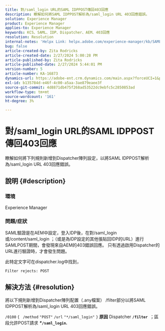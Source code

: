 ```yaml
---
title: 對/saml_login URL的SAML IDPPOST傳回403回應
description: 瞭解如何將SAML IDPPOST解析為/saml_login URL 403回應錯誤。
solution: Experience Manager
product: Experience Manager
applies-to: Experience Manager
keywords: KCS、SAML、IDP、Dispatcher、AEM、403回應
resolution: Resolution
internal-notes: 'Helpx Link: helpx.adobe.com/experience-manager/kb/SAML-IDP-POST-to-saml-login-url-returns-403-response-AEM-6-x0.html'
bug: false
article-created-by: Zita Rodricks
article-created-date: 2/27/2024 5:00:28 PM
article-published-by: Zita Rodricks
article-published-date: 2/27/2024 5:44:01 PM
version-number: 5
article-number: KA-16873
dynamics-url: https://adobe-ent.crm.dynamics.com/main.aspx?forceUCI=1&pagetype=entityrecord&etn=knowledgearticle&id=83013ab1-91d5-ee11-9079-6045bd006704
exl-id: b135784d-e46f-4c00-a5aa-3ae879eaee3f
source-git-commit: 4d8871db475f268ad53522dc9ebfc5c2850853ad
workflow-type: tm+mt
source-wordcount: '161'
ht-degree: 3%

---
```


# 對/saml_login URL的SAML IDPPOST傳回403回應


瞭解如何將下列規則新增到Dispatcher陣列設定，以將SAML IDPPOST解析為/saml_login URL 403回應錯誤。

## 說明 {#description}


### 環境

Experience Manager

### 問題/症狀

SAML驗證是在AEM中設定，登入IDP後，在對/saml_login或/content/saml_login ；（或是為IDP設定的其他張貼回IDP的URL）進行SAMLPOST期間，會發現來自AEM的403錯誤回應。
只有透過啟用Dispatcher的URL進行驗證時，才會發生問題。

此特定文字可在dispatcher.log中找到，

`Filter rejects: POST`


## 解決方法 {#resolution}


將以下規則新增到Dispatcher陣列配置（.any檔案） /filter部分以將SAML IDPPOST解析為/saml_login URL 403回應錯誤。

`/0100` `{ ` `/method` `"POST"` `/url` `"*/saml_login"` `}`
<b>原因</b>
Dispatcher <b>`/filter `</b>；區段允許POST請求 <b>*\**`/saml_login`*.</b>*
